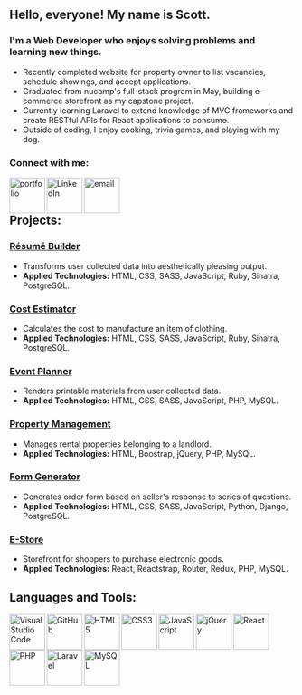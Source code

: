 ## Hello, everyone! My name is Scott.

### I'm a Web Developer who enjoys solving problems and learning new things.

- Recently completed website for property owner to list vacancies, schedule showings, and accept applications.
- Graduated from nucamp's full-stack program in May, building e-commerce storefront as my capstone project.
- Currently learning Laravel to extend knowledge of MVC frameworks and create RESTful APIs for React applications to consume.
- Outside of coding, I enjoy cooking, trivia games, and playing with my dog.

### Connect with me:
[<img align="left" alt="portfolio" title="portfolio" width="63" src="https://www.projectsbyscott.com/img/icons/github/portfolio.png" />][Portfolio]
[<img align="left" alt="LinkedIn" title="LinkedIn" width="63" src="https://www.projectsbyscott.com/img/icons/github/linkedin.png" />][LinkedIn]
[<img align="left" alt="email" title="email" width="63" src="https://www.projectsbyscott.com/img/icons/github/email.png" />][Email]

<br />
<br />

## Projects:

### [Résumé Builder]
- Transforms user collected data into aesthetically pleasing output.
- **Applied Technologies:** HTML, CSS, SASS, JavaScript, Ruby, Sinatra, PostgreSQL.

### [Cost Estimator]
- Calculates the cost to manufacture an item of clothing.
- **Applied Technologies:** HTML, CSS, SASS, JavaScript, Ruby, Sinatra, PostgreSQL.

### [Event Planner]
- Renders printable materials from user collected data.
- **Applied Technologies:** HTML, CSS, SASS, JavaScript, PHP, MySQL.

### [Property Management]
- Manages rental properties belonging to a landlord.
- **Applied Technologies:** HTML, Boostrap, jQuery, PHP, MySQL.

### [Form Generator]
- Generates order form based on seller's response to series of questions.
- **Applied Technologies:** HTML, CSS, SASS, JavaScript, Python, Django, PostgreSQL.

### [E-Store]
- Storefront for shoppers to purchase electronic goods.
- **Applied Technologies:** React, Reactstrap, Router, Redux, PHP, MySQL.

## Languages and Tools:
<img align="left" alt="Visual Studio Code" title="Visual Studio Code" width="63" src="https://www.projectsbyscott.com/img/icons/github/vscode.png" />
<img align="left" alt="GitHub" title="GitHub" width="63" src="https://www.projectsbyscott.com/img/icons/github/github.png" />
<img align="left" alt="HTML5" title="HTML5" width="63" src="https://www.projectsbyscott.com/img/icons/github/html.png" />
<img align="left" alt="CSS3" title="CSS3" width="63" src="https://www.projectsbyscott.com/img/icons/github/css.png" />
<img align="left" alt="JavaScript" title="JavaScript" width="63" src="https://www.projectsbyscott.com/img/icons/github/javascript.png" />
<img align="left" alt="jQuery" title="jQuery" width="63" src="https://www.projectsbyscott.com/img/icons/github/jquery.png" />
<img align="left" alt="React" title="React" width="63" src="https://www.projectsbyscott.com/img/icons/github/react.png" />
<img align="left" alt="PHP" title="PHP" width="63" src="https://www.projectsbyscott.com/img/icons/github/php.png" />
<img align="left" alt="Laravel" title="Laravel" width="63" src="https://www.projectsbyscott.com/img/icons/github/laravel.png" />
<img align="left" alt="MySQL" title="MySQL" width="63" src="https://www.projectsbyscott.com/img/icons/github/mysql.png" />

<br />
<br />

[Portfolio]: https://www.projectsbyscott.com
[LinkedIn]: https://www.linkedin.com/in/scosut/
[Email]: mailto:me@projectsbyscott.com
[Résumé Builder]: https://resume.projectsbyscott.com
[Cost Estimator]: https://cost.projectsbyscott.com
[Event Planner]: https://event.projectsbyscott.com
[Property Management]: https://rent.projectsbyscott.com
[Form Generator]: https://form.projectsbyscott.com
[E-Store]: https://cart.projectsbyscott.com
